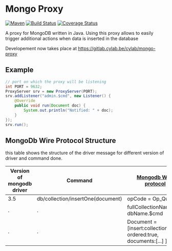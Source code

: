 # Mongo Proxy

[![Maven](https://img.shields.io/maven-metadata/v/http/central.maven.org/maven2/be/cylab/mongo-proxy/maven-metadata.xml.svg)](https://search.maven.org/#search%7Cga%7C1%7Cg%3A%22be.cylab%22%20AND%20a%3A%22mongo-proxy%22)
[![Build Status](https://travis-ci.org/cylab-be/mongo-proxy.svg?branch=master)](https://travis-ci.org/cylab-be/mongo-proxy)
[![Coverage Status](https://coveralls.io/repos/github/cylab-be/mongo-proxy/badge.svg?branch=master)](https://coveralls.io/github/cylab-be/mongo-proxy?branch=master)

A proxy for MongoDB written in Java. Using this proxy allows to easily trigger additional actions when data is inserted in the database

Developement now takes place at https://gitlab.cylab.be/cylab/mongo-proxy

## Example

```java
// port on which the proxy will be listening 
int PORT = 9632;
ProxyServer srv = new ProxyServer(PORT);
srv.addListener("admin.$cmd", new Listener() {
    @Override
    public void run(Document doc) {
        System.out.println("Notified: " + doc);
    }
});
srv.run();
```
## MongoDb Wire Protocol Structure
this table shows the structure of the driver message for different version of driver and command done.

|Version of mongodb driver |  Command         |[Mongodb Wire protocol](https://docs.mongodb.com/manual/reference/mongodb-wire-protocol/)  |
|--------------------------|-------------------|-----------------------------|
|3.5						    | db/collection/insertOne(document)| opCode = Op_Query 
|.|.|fullCollectionName = dbName.$cmd
|.|.|Document = [insert:collectionName, ordered:true, documents:[...] ]





 









